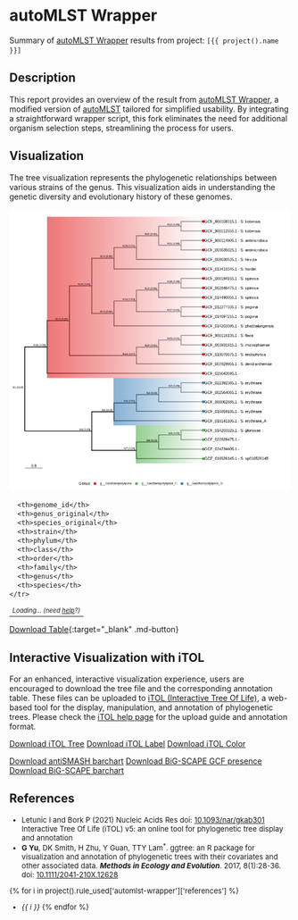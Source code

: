 # autoMLST Wrapper
Summary of [autoMLST Wrapper](https://github.com/KatSteinke/automlst-simplified-wrapper) results from project: `[{{ project().name }}]`

## Description
This report provides an overview of the result from [autoMLST Wrapper](https://github.com/KatSteinke/automlst-simplified-wrapper), a modified version of [autoMLST](https://bitbucket.org/ziemertlab/automlst) tailored for simplified usability. By integrating a straightforward wrapper script, this fork eliminates the need for additional organism selection steps, streamlining the process for users.

## Visualization
The tree visualization represents the phylogenetic relationships between various strains of the genus. This visualization aids in understanding the genetic diversity and evolutionary history of these genomes.


    
![png](automlst-wrapper_files/automlst-wrapper_6_0.png)
    



<div class="itables">
<style>
.itables table td { font-style: italic; font-size: .8em;}
.itables table th { font-style: oblique; font-size: .8em; }
</style>
<table id="itables_80b5e82f_0c94_4782_908b_ff9def706cb2" class="display compact" data-quarto-disable-processing="true" style="table-layout:auto;width:auto;margin:auto;caption-side:bottom">
<thead>
    <tr style="text-align: right;">

      <th>genome_id</th>
      <th>genus_original</th>
      <th>species_original</th>
      <th>strain</th>
      <th>phylum</th>
      <th>class</th>
      <th>order</th>
      <th>family</th>
      <th>genus</th>
      <th>species</th>
    </tr>
  </thead><tbody><tr><td>Loading... (need <a href=https://mwouts.github.io/itables/troubleshooting.html>help</a>?)</td></tr></tbody>

</table>
<link rel="stylesheet" type="text/css" href="https://cdn.datatables.net/1.13.1/css/jquery.dataTables.min.css">
<script type="module">
    // Import jquery and DataTable
    import 'https://code.jquery.com/jquery-3.6.0.min.js';
    import dt from 'https://cdn.datatables.net/1.12.1/js/jquery.dataTables.mjs';
    dt($);

    $(document).ready(function () {
        document.querySelectorAll("#itables_80b5e82f_0c94_4782_908b_ff9def706cb2:not(.dataTable)").forEach(table => {
            // Define the table data
            const data = [["GCF_002564065.1", "Saccharopolyspora", "erythraea", "DSM 40517", "p__Actinomycetota", "c__Actinomycetia", "o__Mycobacteriales", "f__Pseudonocardiaceae", "g__Saccharopolyspora_D", "erythraea"], ["GCF_022828475.1", "Saccharopolyspora", "gloriosae", "MLY014", "p__Actinobacteriota", "c__Actinomycetia", "o__Mycobacteriales", "f__Pseudonocardiaceae", "g__Saccharopolyspora_C", "NaN"], ["GCF_014203325.1", "Saccharopolyspora", "gloriosae", "DSM 45582", "p__Actinomycetota", "c__Actinomycetia", "o__Mycobacteriales", "f__Pseudonocardiaceae", "g__Saccharopolyspora_C", "gloriosae"], ["GCF_024734405.1", "Saccharopolyspora", "gregorii", "BM8-3", "p__Actinobacteriota", "c__Actinomycetia", "o__Mycobacteriales", "f__Pseudonocardiaceae", "g__Saccharopolyspora_C", "NaN"], ["GCF_016526145.1", "Saccharopolyspora", "sp.", "HNM0986", "p__Actinomycetota", "c__Actinomycetia", "o__Mycobacteriales", "f__Pseudonocardiaceae", "g__Saccharopolyspora_C", "sp016526145"], ["GCF_002846475.1", "Saccharopolyspora", "spinosa", "DSM 44228", "p__Actinomycetota", "c__Actinomycetia", "o__Mycobacteriales", "f__Pseudonocardiaceae", "g__Saccharopolyspora", "spinosa"], ["GCF_000194155.1", "Saccharopolyspora", "spinosa", "NRRL 18395", "p__Actinomycetota", "c__Actinomycetia", "o__Mycobacteriales", "f__Pseudonocardiaceae", "g__Saccharopolyspora", "spinosa"], ["GCF_014490055.1", "Saccharopolyspora", "spinosa", "CCTCC M206084", "p__Actinomycetota", "c__Actinomycetia", "o__Mycobacteriales", "f__Pseudonocardiaceae", "g__Saccharopolyspora", "spinosa"], ["GCF_014697215.1", "Saccharopolyspora", "pogona", "NRRL30141", "p__Actinomycetota", "c__Actinomycetia", "o__Mycobacteriales", "f__Pseudonocardiaceae", "g__Saccharopolyspora", "pogona"], ["GCF_012277335.1", "Saccharopolyspora", "sp.", "ASAGF58", "p__Actinomycetota", "c__Actinomycetia", "o__Mycobacteriales", "f__Pseudonocardiaceae", "g__Saccharopolyspora", "pogona"], ["GCF_014203395.1", "Saccharopolyspora", "phatthalungensis", "DSM 45584", "p__Actinomycetota", "c__Actinomycetia", "o__Mycobacteriales", "f__Pseudonocardiaceae", "g__Saccharopolyspora", "phatthalungensis"], ["GCF_013410345.1", "Saccharopolyspora", "hordei", "DSM 44065", "p__Actinomycetota", "c__Actinomycetia", "o__Mycobacteriales", "f__Pseudonocardiaceae", "g__Saccharopolyspora", "hordei"], ["GCF_003635025.1", "Saccharopolyspora", "antimicrobica", "DSM 45119", "p__Actinomycetota", "c__Actinomycetia", "o__Mycobacteriales", "f__Pseudonocardiaceae", "g__Saccharopolyspora", "antimicrobica"], ["GCF_900114905.1", "Saccharopolyspora", "antimicrobica", "CPCC 201259", "p__Actinomycetota", "c__Actinomycetia", "o__Mycobacteriales", "f__Pseudonocardiaceae", "g__Saccharopolyspora", "antimicrobica"], ["GCF_900112555.1", "Saccharopolyspora", "kobensis", "CGMCC 4.3529", "p__Actinomycetota", "c__Actinomycetia", "o__Mycobacteriales", "f__Pseudonocardiaceae", "g__Saccharopolyspora", "kobensis"], ["GCF_900108315.1", "Saccharopolyspora", "kobensis", "ATCC 20501", "p__Actinomycetota", "c__Actinomycetia", "o__Mycobacteriales", "f__Pseudonocardiaceae", "g__Saccharopolyspora", "kobensis"], ["GCF_008630535.1", "Saccharopolyspora", "hirsuta", "VKM Ac-666", "p__Actinomycetota", "c__Actinomycetia", "o__Mycobacteriales", "f__Pseudonocardiaceae", "g__Saccharopolyspora", "hirsuta"], ["GCF_018070075.1", "Saccharopolyspora", "endophytica", "KCTC 19397", "p__Actinomycetota", "c__Actinomycetia", "o__Mycobacteriales", "f__Pseudonocardiaceae", "g__Saccharopolyspora", "endophytica"], ["GCF_003931915.1", "Saccharopolyspora", "rhizosphaerae", "H219", "p__Actinomycetota", "c__Actinomycetia", "o__Mycobacteriales", "f__Pseudonocardiaceae", "g__Saccharopolyspora", "rhizosphaerae"], ["GCF_900116135.1", "Saccharopolyspora", "flava", "DSM 44771", "p__Actinomycetota", "c__Actinomycetia", "o__Mycobacteriales", "f__Pseudonocardiaceae", "g__Saccharopolyspora", "flava"], ["GCF_007829955.1", "Saccharopolyspora", "dendranthemae", "DSM 46699", "p__Actinomycetota", "c__Actinomycetia", "o__Mycobacteriales", "f__Pseudonocardiaceae", "g__Saccharopolyspora", "dendranthemae"], ["GCF_025643595.1", "Saccharopolyspora", "rosea", "A22", "p__Actinobacteriota", "c__Actinomycetia", "o__Mycobacteriales", "f__Pseudonocardiaceae", "g__Saccharopolyspora", "NaN"], ["GCF_018141105.1", "Saccharopolyspora", "erythraea", "SCSIO 07745", "p__Actinomycetota", "c__Actinomycetia", "o__Mycobacteriales", "f__Pseudonocardiaceae", "g__Saccharopolyspora_D", "erythraea_A"], ["GCF_016859185.1", "Saccharopolyspora", "erythraea", "NRRL 23338", "p__Actinomycetota", "c__Actinomycetia", "o__Mycobacteriales", "f__Pseudonocardiaceae", "g__Saccharopolyspora_D", "erythraea"], ["GCF_000062885.1", "Saccharopolyspora", "erythraea", "NRRL 2338", "p__Actinomycetota", "c__Actinomycetia", "o__Mycobacteriales", "f__Pseudonocardiaceae", "g__Saccharopolyspora_D", "erythraea"], ["GCF_022392385.1", "Saccharopolyspora", "erythraea", "E3", "p__Actinobacteriota", "c__Actinomycetia", "o__Mycobacteriales", "f__Pseudonocardiaceae", "g__Saccharopolyspora_D", "erythraea"]];

            // Define the dt_args
            let dt_args = {"scrollX": true, "lengthMenu": [5, 10, 20, 50, 100, 200, 500], "order": []};
            dt_args["data"] = data;


            new $.fn.dataTable(table, dt_args);
        });
    });
</script>
</div>



[Download Table](assets/tables/automlst_tree_table.csv){:target="_blank" .md-button}

## Interactive Visualization with iTOL
For an enhanced, interactive visualization experience, users are encouraged to download the tree file and the corresponding annotation table. These files can be uploaded to [iTOL (Interactive Tree Of Life)](https://itol.embl.de/), a web-based tool for the display, manipulation, and annotation of phylogenetic trees. Please check the [iTOL help page](https://itol.embl.de/help.cgi) for the upload guide and annotation format.




<a href="../assets/iTOL_annotation/automlst_tree_with_ids.newick" download class="md-button">Download iTOL Tree</a> <a href="../assets/iTOL_annotation/iTOL_tree_label.txt" download class="md-button">Download iTOL Label</a> <a href="../assets/iTOL_annotation/iTOL_tree_color.txt" download class="md-button">Download iTOL Color</a>



<a href="../assets/iTOL_annotation/iTOL_antismash_7.1.0_completeness.txt" download class="md-button">Download antiSMASH barchart</a> <a href="../assets/iTOL_annotation/iTOL_BiG-SCAPE_presence_antismash_7.1.0.txt" download class="md-button">Download BiG-SCAPE GCF presence</a> <a href="../assets/iTOL_annotation/iTOL_BiG-SCAPE_class_antismash_7.1.0.txt" download class="md-button">Download BiG-SCAPE barchart</a>


## References
<font size="2">

- Letunic I and Bork P (2021) Nucleic Acids Res doi: [10.1093/nar/gkab301](https://doi.org/10.1093/nar/gkab301) Interactive Tree Of Life (iTOL) v5: an online tool for phylogenetic tree display and annotation
- **G Yu**, DK Smith, H Zhu, Y Guan, TTY Lam<sup>\*</sup>. ggtree: an
    R package for visualization and annotation of phylogenetic trees
    with their covariates and other associated data. ***Methods in
    Ecology and Evolution***. 2017, 8(1):28-36. doi:
    [10.1111/2041-210X.12628](https://doi.org/10.1111/2041-210X.12628)

{% for i in project().rule_used['automlst-wrapper']['references'] %}
- *{{ i }}*
{% endfor %}
</font>
